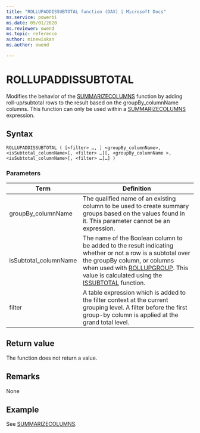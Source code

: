 ```yaml
---
title: "ROLLUPADDISSUBTOTAL function (DAX) | Microsoft Docs"
ms.service: powerbi 
ms.date: 09/01/2020
ms.reviewer: owend
ms.topic: reference
author: minewiskan
ms.author: owend

---
```

# ROLLUPADDISSUBTOTAL

Modifies the behavior of the [SUMMARIZECOLUMNS](summarizecolumns-function-dax.md) function by adding roll-up/subtotal rows to the result based on the groupBy_columnName columns. This function can only be used within a [SUMMARIZECOLUMNS](summarizecolumns-function-dax.md) expression.
  
## Syntax  
  
```dax
ROLLUPADDISSUBTOTAL ( [<filter> …, ] <groupBy_columnName>, <isSubtotal_columnName>[, <filter> …][, <groupBy_columnName >, <isSubtotal_columnName>[, <filter> …]…] )
```
  
### Parameters  

|Term|Definition|  
|--------|--------------|  
|groupBy_columnName|The qualified name of an existing column to be used to create summary groups based on the values found in it. This parameter cannot be an expression.|  
|isSubtotal_columnName|The name of the Boolean column to be added to the result indicating whether or not a row is a subtotal over the groupBy column, or columns when used with [ROLLUPGROUP](rollup[group-function-dax.md]). This value is calculated using the [ISSUBTOTAL](issubtotal-function-dax.md) function.|  
|filter    | A table expression which is added to the filter context at the current grouping level. A filter before the first group-by column is applied at the grand total level.

## Return value

The function does not return a value.
  
## Remarks  

None

## Example

See [SUMMARIZECOLUMNS](summarizecolumns-function-dax.md).

